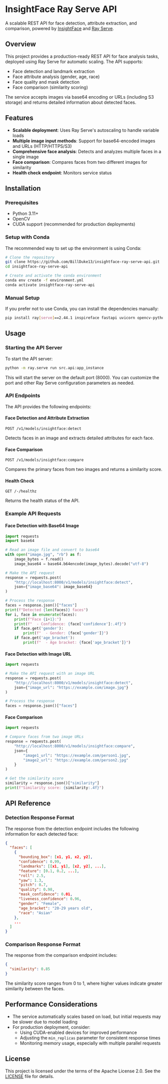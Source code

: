 # InsightFace Ray Serve API

A scalable REST API for face detection, attribute extraction, and comparison, powered by [InsightFace](https://github.com/deepinsight/insightface) and [Ray Serve](https://docs.ray.io/en/latest/serve/index.html).

## Overview

This project provides a production-ready REST API for face analysis tasks, deployed using Ray Serve for automatic scaling. The API supports:

- Face detection and landmark extraction
- Face attribute analysis (gender, age, race)
- Face quality and mask detection
- Face comparison (similarity scoring)

The service accepts images via base64 encoding or URLs (including S3 storage) and returns detailed information about detected faces.

## Features

- **Scalable deployment**: Uses Ray Serve's autoscaling to handle variable loads
- **Multiple image input methods**: Support for base64-encoded images and URLs (HTTP/HTTPS/S3)
- **Comprehensive face analysis**: Detects and analyzes multiple faces in a single image
- **Face comparison**: Compares faces from two different images for similarity
- **Health check endpoint**: Monitors service status

## Installation

### Prerequisites

- Python 3.11+
- OpenCV
- CUDA support (recommended for production deployments)

### Setup with Conda

The recommended way to set up the environment is using Conda:

```bash
# Clone the repository
git clone https://github.com/BillDuke13/insightface-ray-serve-api.git
cd insightface-ray-serve-api

# Create and activate the conda environment
conda env create -f environment.yml
conda activate insightface-ray-serve-api
```

### Manual Setup

If you prefer not to use Conda, you can install the dependencies manually:

```bash
pip install ray[serve]==2.44.1 inspireface fastapi uvicorn opencv-python numpy pydantic requests boto3
```

## Usage

### Starting the API Server

To start the API server:

```bash
python -m ray.serve run src.api:app_instance
```

This will start the server on the default port (8000). You can customize the port and other Ray Serve configuration parameters as needed.

### API Endpoints

The API provides the following endpoints:

#### Face Detection and Attribute Extraction

```
POST /v1/models/insightface:detect
```

Detects faces in an image and extracts detailed attributes for each face.

#### Face Comparison

```
POST /v1/models/insightface:compare
```

Compares the primary faces from two images and returns a similarity score.

#### Health Check

```
GET /-/healthz
```

Returns the health status of the API.

### Example API Requests

#### Face Detection with Base64 Image

```python
import requests
import base64

# Read an image file and convert to base64
with open("image.jpg", "rb") as f:
    image_bytes = f.read()
    image_base64 = base64.b64encode(image_bytes).decode("utf-8")

# Make the API request
response = requests.post(
    "http://localhost:8000/v1/models/insightface:detect",
    json={"image_base64": image_base64}
)

# Process the response
faces = response.json()["faces"]
print(f"Detected {len(faces)} faces")
for i, face in enumerate(faces):
    print(f"Face {i+1}:")
    print(f"  - Confidence: {face['confidence']:.4f}")
    if face.get('gender'):
        print(f"  - Gender: {face['gender']}")
    if face.get('age_bracket'):
        print(f"  - Age bracket: {face['age_bracket']}")
```

#### Face Detection with Image URL

```python
import requests

# Make the API request with an image URL
response = requests.post(
    "http://localhost:8000/v1/models/insightface:detect",
    json={"image_url": "https://example.com/image.jpg"}
)

# Process the response
faces = response.json()["faces"]
```

#### Face Comparison

```python
import requests

# Compare faces from two image URLs
response = requests.post(
    "http://localhost:8000/v1/models/insightface:compare",
    json={
        "image1_url": "https://example.com/person1.jpg",
        "image2_url": "https://example.com/person2.jpg"
    }
)

# Get the similarity score
similarity = response.json()["similarity"]
print(f"Similarity score: {similarity:.4f}")
```

## API Reference

### Detection Response Format

The response from the detection endpoint includes the following information for each detected face:

```json
{
  "faces": [
    {
      "bounding_box": [x1, y1, x2, y2],
      "confidence": 0.99,
      "landmarks": [[x1, y1], [x2, y2], ...],
      "feature": [0.1, 0.2, ...],
      "roll": 2.5,
      "yaw": 1.3,
      "pitch": 0.7,
      "quality": 0.98,
      "mask_confidence": 0.01,
      "liveness_confidence": 0.96,
      "gender": "Female",
      "age_bracket": "20-29 years old",
      "race": "Asian"
    },
    ...
  ]
}
```

### Comparison Response Format

The response from the comparison endpoint includes:

```json
{
  "similarity": 0.85
}
```

The similarity score ranges from 0 to 1, where higher values indicate greater similarity between the faces.

## Performance Considerations

- The service automatically scales based on load, but initial requests may be slower due to model loading
- For production deployment, consider:
  - Using CUDA-enabled devices for improved performance
  - Adjusting the `min_replicas` parameter for consistent response times
  - Monitoring memory usage, especially with multiple parallel requests

## License

This project is licensed under the terms of the Apache License 2.0. See the [LICENSE](LICENSE) file for details.
